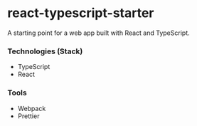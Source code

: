 # react-typescript-starter
A starting point for a web app built with React and TypeScript.

### Technologies (Stack)

- TypeScript
- React

### Tools

- Webpack
- Prettier
